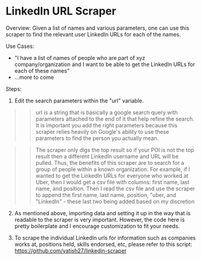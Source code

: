 # LinkedIn URL Scraper

Overview: Given a list of names and various parameters, one can use this scraper to find the relevant user LinkedIn URLs for each of the names.

Use Cases:
- "I have a list of names of people who are part of xyz company/organization and I want to be able to get the LinkedIn URLs for each of these names"
- ...more to come

Steps:

1. Edit the search parameters within the "url" variable. 

>> url is a string that is basically a google search query with parameters attached to the end of it that help refine the search. It is important you add the right parameters because this scraper relies heavily on Google's ability to use these parameters to find the person you actually mean. 

>> The scraper only digs the top result so if your POI is not the top result then a different LinkedIn username and URL will be pulled. Thus, the benefits of this scraper are to search for a group of people within a known organization. For example, if I wanted to get the LinkedIn URLs for everyone who worked at Uber, then I would get a csv file with columns: first name, last name, and position. Then I read the csv file and use the scraper to append the first name, last name, position, "uber, and "LinkedIn" - these last two being added based on my discretion

2. As mentioned above, importing data and setting it up in the way that is readable to the scraper is very important. However, the code here is pretty boilerplate and I encourage customization to fit your needs.

3. To scrape the individual LinkedIn urls for information such as companies works at, positions held, skills endorsed, etc, please refer to this script: https://github.com/yatish27/linkedin-scraper
